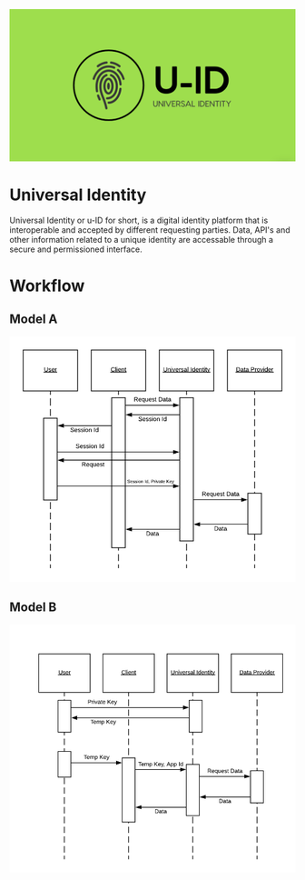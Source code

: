 ![logo](https://raw.githubusercontent.com/chriswoodle/universal-identity/master/graphics/logo.png)

# Universal Identity

Universal Identity or u-ID for short, is a digital identity platform that is interoperable and accepted by different requesting parties. Data, API's and other information related to a unique identity are accessable through a secure and permissioned interface.

# Workflow

## Model A
![model a](https://raw.githubusercontent.com/chriswoodle/universal-identity/master/graphics/generic-ssd.png)

## Model B
![model B](https://raw.githubusercontent.com/chriswoodle/universal-identity/master/graphics/temp-key-ssd.png)

